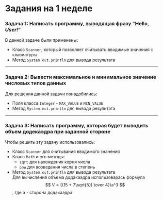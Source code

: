 # Задания на 1 неделе

### Задача 1: Написать программу, выводящая фразу "Hello, *User*!"

В данной задаче были применены:

- Класс `Scanner`, который позволяет считывать вводимые значения с клавиатуры<br>
- Метод `System.out.println` для вывода результата

---

### Задача 2: Вывести максимальное и минимальное значение числовых типов данных

Для решения данной задачи понадобились:

- Поля класса `Integer` - `MAX_VALUE` и `MIN_VALUE`
- Метод `System.out.println` для вывода результата

---

### Задача 3: Написать программу, которая будет выводить объем додекаэдра при заданной стороне

Чтобы решить эту задачу использовались:
- Класс `Scanner` для считывания вводимого значения
- Класс `Math` и его методы:
    - `sqrt` для нахождения корня числа
    - `pow` для возведения числа в степень
- Метод `System.out.println` для вывода результата  
Для вычисления объема додэкаэдра использоварась формула  
$$ V = {(15 + 7\sqrt{5}) \over 4}\a^3 $$,
где а - сторона додэкаэдра
